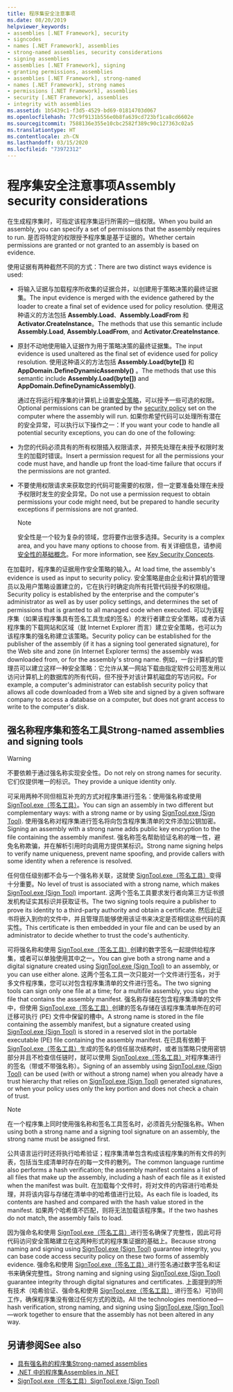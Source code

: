 ```yaml
---
title: 程序集安全注意事项
ms.date: 08/20/2019
helpviewer_keywords:
- assemblies [.NET Framework], security
- signcodes
- names [.NET Framework], assemblies
- strong-named assemblies, security considerations
- signing assemblies
- assemblies [.NET Framework], signing
- granting permissions, assemblies
- assemblies [.NET Framework], strong-named
- names [.NET Framework], strong names
- permissions [.NET Framework], assemblies
- security [.NET Framework], assemblies
- integrity with assemblies
ms.assetid: 1b5439c1-f3d5-4529-bd69-01814703d067
ms.openlocfilehash: 77c9f9131b556e0b8fa639cd723bf1ca8cd6602e
ms.sourcegitcommit: 7588136e355e10cbc2582f389c90c127363c02a5
ms.translationtype: HT
ms.contentlocale: zh-CN
ms.lasthandoff: 03/15/2020
ms.locfileid: "73972312"
---
```

# <a name="assembly-security-considerations"></a><span data-ttu-id="8db89-102">程序集安全注意事项</span><span class="sxs-lookup"><span data-stu-id="8db89-102">Assembly security considerations</span></span>
<span data-ttu-id="8db89-103">在生成程序集时，可指定该程序集运行所需的一组权限。</span><span class="sxs-lookup"><span data-stu-id="8db89-103">When you build an assembly, you can specify a set of permissions that the assembly requires to run.</span></span> <span data-ttu-id="8db89-104">是否将特定的权限授予程序集是基于证据的。</span><span class="sxs-lookup"><span data-stu-id="8db89-104">Whether certain permissions are granted or not granted to an assembly is based on evidence.</span></span>  
  
 <span data-ttu-id="8db89-105">使用证据有两种截然不同的方式：</span><span class="sxs-lookup"><span data-stu-id="8db89-105">There are two distinct ways evidence is used:</span></span>  
  
- <span data-ttu-id="8db89-106">将输入证据与加载程序所收集的证据合并，以创建用于策略决策的最终证据集。</span><span class="sxs-lookup"><span data-stu-id="8db89-106">The input evidence is merged with the evidence gathered by the loader to create a final set of evidence used for policy resolution.</span></span> <span data-ttu-id="8db89-107">使用这种语义的方法包括 **Assembly.Load**、**Assembly.LoadFrom** 和 **Activator.CreateInstance**。</span><span class="sxs-lookup"><span data-stu-id="8db89-107">The methods that use this semantic include **Assembly.Load**, **Assembly.LoadFrom**, and **Activator.CreateInstance**.</span></span>  
  
- <span data-ttu-id="8db89-108">原封不动地使用输入证据作为用于策略决策的最终证据集。</span><span class="sxs-lookup"><span data-stu-id="8db89-108">The input evidence is used unaltered as the final set of evidence used for policy resolution.</span></span> <span data-ttu-id="8db89-109">使用这种语义的方法包括 **Assembly.Load(byte[])** 和 **AppDomain.DefineDynamicAssembly()** 。</span><span class="sxs-lookup"><span data-stu-id="8db89-109">The methods that use this semantic include **Assembly.Load(byte[])** and **AppDomain.DefineDynamicAssembly()**.</span></span>  
  
  <span data-ttu-id="8db89-110">通过在将运行程序集的计算机上设置[安全策略](../../framework/misc/code-access-security-basics.md)，可以授予一些可选的权限。</span><span class="sxs-lookup"><span data-stu-id="8db89-110">Optional permissions can be granted by the [security policy](../../framework/misc/code-access-security-basics.md) set on the computer where the assembly will run.</span></span> <span data-ttu-id="8db89-111">如果你希望代码可以处理所有潜在的安全异常，可以执行以下操作之一：</span><span class="sxs-lookup"><span data-stu-id="8db89-111">If you want your code to handle all potential security exceptions, you can do one of the following:</span></span>  
  
- <span data-ttu-id="8db89-112">为您的代码必须具有的所有权限插入权限请求，并预先处理在未授予权限时发生的加载时错误。</span><span class="sxs-lookup"><span data-stu-id="8db89-112">Insert a permission request for all the permissions your code must have, and handle up front the load-time failure that occurs if the permissions are not granted.</span></span>  
  
- <span data-ttu-id="8db89-113">不要使用权限请求来获取您的代码可能需要的权限，但一定要准备处理在未授予权限时发生的安全异常。</span><span class="sxs-lookup"><span data-stu-id="8db89-113">Do not use a permission request to obtain permissions your code might need, but be prepared to handle security exceptions if permissions are not granted.</span></span>  
  
  > [!NOTE]
  > <span data-ttu-id="8db89-114">安全性是一个较为复杂的领域，您将要作出很多选择。</span><span class="sxs-lookup"><span data-stu-id="8db89-114">Security is a complex area, and you have many options to choose from.</span></span> <span data-ttu-id="8db89-115">有关详细信息，请参阅[安全性的基础概念](../../standard/security/key-security-concepts.md)。</span><span class="sxs-lookup"><span data-stu-id="8db89-115">For more information, see [Key Security Concepts](../../standard/security/key-security-concepts.md).</span></span>  
  
 <span data-ttu-id="8db89-116">在加载时，程序集的证据用作安全策略的输入。</span><span class="sxs-lookup"><span data-stu-id="8db89-116">At load time, the assembly's evidence is used as input to security policy.</span></span> <span data-ttu-id="8db89-117">安全策略是由企业和计算机的管理员以及用户策略设置建立的，它在执行时确定向所有托管代码授予的权限组。</span><span class="sxs-lookup"><span data-stu-id="8db89-117">Security policy is established by the enterprise and the computer's administrator as well as by user policy settings, and determines the set of permissions that is granted to all managed code when executed.</span></span> <span data-ttu-id="8db89-118">可以为该程序集（如果该程序集具有签名工具生成的签名）的发行者建立安全策略，或者为该程序集的下载网站和区域（就 Internet Explorer 而言）建立安全策略，也可以为该程序集的强名称建立该策略。</span><span class="sxs-lookup"><span data-stu-id="8db89-118">Security policy can be established for the publisher of the assembly (if it has a signing tool generated signature), for the Web site and zone (in Internet Explorer terms) the assembly was downloaded from, or for the assembly's strong name.</span></span> <span data-ttu-id="8db89-119">例如，一台计算机的管理员可以建立这样一种安全策略：它允许从某一网站下载由指定软件公司签发用以访问计算机上的数据库的所有代码，但不授予对该计算机磁盘的写访问权。</span><span class="sxs-lookup"><span data-stu-id="8db89-119">For example, a computer's administrator can establish security policy that allows all code downloaded from a Web site and signed by a given software company to access a database on a computer, but does not grant access to write to the computer's disk.</span></span>  
  
## <a name="strong-named-assemblies-and-signing-tools"></a><span data-ttu-id="8db89-120">强名称程序集和签名工具</span><span class="sxs-lookup"><span data-stu-id="8db89-120">Strong-named assemblies and signing tools</span></span>  

 > [!WARNING]
 > <span data-ttu-id="8db89-121">不要依赖于通过强名称实现安全性。</span><span class="sxs-lookup"><span data-stu-id="8db89-121">Do not rely on strong names for security.</span></span> <span data-ttu-id="8db89-122">它们仅提供唯一的标识。</span><span class="sxs-lookup"><span data-stu-id="8db89-122">They provide a unique identity only.</span></span>

 <span data-ttu-id="8db89-123">可采用两种不同但相互补充的方式对程序集进行签名：使用强名称或使用 [SignTool.exe（签名工具）](../../framework/tools/signtool-exe.md)。</span><span class="sxs-lookup"><span data-stu-id="8db89-123">You can sign an assembly in two different but complementary ways: with a strong name or by using  [SignTool.exe (Sign Tool)](../../framework/tools/signtool-exe.md).</span></span> <span data-ttu-id="8db89-124">使用强名称对程序集进行签名将向包含程序集清单的文件添加公钥加密。</span><span class="sxs-lookup"><span data-stu-id="8db89-124">Signing an assembly with a strong name adds public key encryption to the file containing the assembly manifest.</span></span> <span data-ttu-id="8db89-125">强名称签名帮助验证名称的唯一性，避免名称欺骗，并在解析引用时向调用方提供某标识。</span><span class="sxs-lookup"><span data-stu-id="8db89-125">Strong name signing helps to verify name uniqueness, prevent name spoofing, and provide callers with some identity when a reference is resolved.</span></span>  
  
 <span data-ttu-id="8db89-126">任何信任级别都不会与一个强名称关联，这就使 [SignTool.exe（签名工具）](../../framework/tools/signtool-exe.md)变得十分重要。</span><span class="sxs-lookup"><span data-stu-id="8db89-126">No level of trust is associated with a strong name, which makes [SignTool.exe (Sign Tool)](../../framework/tools/signtool-exe.md) important.</span></span> <span data-ttu-id="8db89-127">这两个签名工具要求发行者向第三方证书颁发机构证实其标识并获取证书。</span><span class="sxs-lookup"><span data-stu-id="8db89-127">The two signing tools require a publisher to prove its identity to a third-party authority and obtain a certificate.</span></span> <span data-ttu-id="8db89-128">然后此证书将嵌入到你的文件中，并且管理员能够使用该证书来决定是否相信这些代码的真实性。</span><span class="sxs-lookup"><span data-stu-id="8db89-128">This certificate is then embedded in your file and can be used by an administrator to decide whether to trust the code's authenticity.</span></span>  
  
 <span data-ttu-id="8db89-129">可将强名称和使用 [SignTool.exe（签名工具）](../../framework/tools/signtool-exe.md)创建的数字签名一起提供给程序集，或者可以单独使用其中之一。</span><span class="sxs-lookup"><span data-stu-id="8db89-129">You can give both a strong name and a digital signature created using [SignTool.exe (Sign Tool)](../../framework/tools/signtool-exe.md) to an assembly, or you can use either alone.</span></span> <span data-ttu-id="8db89-130">这两个签名工具一次只能对一个文件进行签名，对于多文件程序集，您可以对包含程序集清单的文件进行签名。</span><span class="sxs-lookup"><span data-stu-id="8db89-130">The two signing tools can sign only one file at a time; for a multifile assembly, you sign the file that contains the assembly manifest.</span></span> <span data-ttu-id="8db89-131">强名称存储在包含程序集清单的文件中，但使用 [SignTool.exe（签名工具）](../../framework/tools/signtool-exe.md)创建的签名存储在该程序集清单所在的可迁移可执行 (PE) 文件中保留的槽中。</span><span class="sxs-lookup"><span data-stu-id="8db89-131">A strong name is stored in the file containing the assembly manifest, but a signature created using [SignTool.exe (Sign Tool)](../../framework/tools/signtool-exe.md) is stored in a reserved slot in the portable executable (PE) file containing the assembly manifest.</span></span> <span data-ttu-id="8db89-132">在已具有依赖于 [SignTool.exe（签名工具）](../../framework/tools/signtool-exe.md)生成的签名的信任层次结构时，或者当策略只使用密钥部分并且不检查信任链时，就可以使用 [SignTool.exe（签名工具）](../../framework/tools/signtool-exe.md)对程序集进行的签名（带或不带强名称）。</span><span class="sxs-lookup"><span data-stu-id="8db89-132">Signing of an assembly using [SignTool.exe (Sign Tool)](../../framework/tools/signtool-exe.md) can be used (with or without a strong name) when you already have a trust hierarchy that relies on [SignTool.exe (Sign Tool)](../../framework/tools/signtool-exe.md) generated signatures, or when your policy uses only the key portion and does not check a chain of trust.</span></span>  
  
> [!NOTE]
> <span data-ttu-id="8db89-133">在一个程序集上同时使用强名称和签名工具签名时，必须首先分配强名称。</span><span class="sxs-lookup"><span data-stu-id="8db89-133">When using both a strong name and a signing tool signature on an assembly, the strong name must be assigned first.</span></span>  
  
 <span data-ttu-id="8db89-134">公共语言运行时还将执行哈希验证；程序集清单包含构成该程序集的所有文件的列表，包括当生成清单时存在的每一文件的散列。</span><span class="sxs-lookup"><span data-stu-id="8db89-134">The common language runtime also performs a hash verification; the assembly manifest contains a list of all files that make up the assembly, including a hash of each file as it existed when the manifest was built.</span></span> <span data-ttu-id="8db89-135">在加载每个文件时，将对文件的内容进行哈希处理，并将该内容与存储在清单中的哈希值进行比较。</span><span class="sxs-lookup"><span data-stu-id="8db89-135">As each file is loaded, its contents are hashed and compared with the hash value stored in the manifest.</span></span> <span data-ttu-id="8db89-136">如果两个哈希值不匹配，则将无法加载该程序集。</span><span class="sxs-lookup"><span data-stu-id="8db89-136">If the two hashes do not match, the assembly fails to load.</span></span>  
  
 <span data-ttu-id="8db89-137">因为强命名和使用 [SignTool.exe（签名工具）](../../framework/tools/signtool-exe.md)进行签名确保了完整性，因此可将代码访问安全策略建立在这两种形式的程序集证据的基础上。</span><span class="sxs-lookup"><span data-stu-id="8db89-137">Because strong naming and signing using [SignTool.exe (Sign Tool)](../../framework/tools/signtool-exe.md) guarantee integrity, you can base code access security policy on these two forms of assembly evidence.</span></span> <span data-ttu-id="8db89-138">强命名和使用 [SignTool.exe（签名工具）](../../framework/tools/signtool-exe.md)进行签名通过数字签名和证书来确保完整性。</span><span class="sxs-lookup"><span data-stu-id="8db89-138">Strong naming and signing using [SignTool.exe (Sign Tool)](../../framework/tools/signtool-exe.md) guarantee integrity through digital signatures and certificates.</span></span> <span data-ttu-id="8db89-139">上面提到的所有技术（哈希验证、强命名和使用 [SignTool.exe（签名工具）](../../framework/tools/signtool-exe.md) 进行签名）可协同工作，确保程序集没有做过任何方式的改动。</span><span class="sxs-lookup"><span data-stu-id="8db89-139">All the technologies mentioned—hash verification, strong naming, and signing using [SignTool.exe (Sign Tool)](../../framework/tools/signtool-exe.md)—work together to ensure that the assembly has not been altered in any way.</span></span>  
  
## <a name="see-also"></a><span data-ttu-id="8db89-140">另请参阅</span><span class="sxs-lookup"><span data-stu-id="8db89-140">See also</span></span>

- [<span data-ttu-id="8db89-141">具有强名称的程序集</span><span class="sxs-lookup"><span data-stu-id="8db89-141">Strong-named assemblies</span></span>](strong-named.md)
- [<span data-ttu-id="8db89-142">.NET 中的程序集</span><span class="sxs-lookup"><span data-stu-id="8db89-142">Assemblies in .NET</span></span>](index.md)
- [<span data-ttu-id="8db89-143">SignTool.exe（签名工具）</span><span class="sxs-lookup"><span data-stu-id="8db89-143">SignTool.exe (Sign Tool)</span></span>](../../framework/tools/signtool-exe.md)
